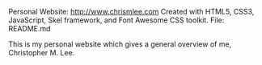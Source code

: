 Personal Website: http://www.chrismlee.com
Created with HTML5, CSS3, JavaScript, Skel framework, and Font Awesome CSS toolkit.
File: README.md

This is my personal website which gives a general overview of me, Christopher M. Lee.